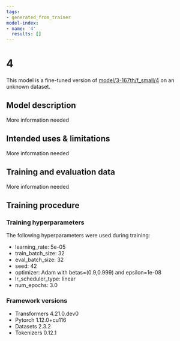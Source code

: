 ```yaml
---
tags:
- generated_from_trainer
model-index:
- name: '4'
  results: []
---
```


<!-- This model card has been generated automatically according to the information the Trainer had access to. You
should probably proofread and complete it, then remove this comment. -->

# 4

This model is a fine-tuned version of [model/3-167th/f_small/4](https://huggingface.co/model/3-167th/f_small/4) on an unknown dataset.

## Model description

More information needed

## Intended uses & limitations

More information needed

## Training and evaluation data

More information needed

## Training procedure

### Training hyperparameters

The following hyperparameters were used during training:
- learning_rate: 5e-05
- train_batch_size: 32
- eval_batch_size: 32
- seed: 42
- optimizer: Adam with betas=(0.9,0.999) and epsilon=1e-08
- lr_scheduler_type: linear
- num_epochs: 3.0

### Framework versions

- Transformers 4.21.0.dev0
- Pytorch 1.12.0+cu116
- Datasets 2.3.2
- Tokenizers 0.12.1
